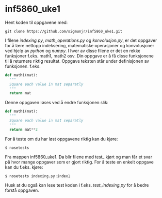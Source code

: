 # inf5860_uke1

Hent koden til oppgavene med:

    git clone https://github.com/sigmunjr/inf5860_uke1.git

I filene *indexing.py*, *math_operations.py* og *konvolusjon.py*, er det oppgaver for å lære nettopp indeksering, matematiske
operasjoner og konvolusjoner ved hjelp av *python* og *numpy*.
I hver av disse filene er det en rekke funksjoner f.eks. math1, math2 osv. Din oppgave er å få disse funksjonene til å returnere
riktig resultat. Oppgave teksten står under definisjonen av funksjonen. f.eks.

```python
def math1(mat):
  """
  Square each value in mat separatly
  """
  return mat
```

Denne oppgaven løses ved å endre funksjonen slik:

```python
def math1(mat):
  """
  Square each value in mat separatly
  """
  return mat**2
```

For å teste om du har løst oppgavene riktig kan du kjøre:

    $ nosetests

Fra mappen inf5860_uke1. Da blir filene med test_ kjørt og man får et svar på hvor mange oppgaver som er gjort riktig.
For å teste en enkelt oppgave kan du f.eks. kjøre:

    $ nosetests indexing.py:index1

Husk at du også kan lese test koden i f.eks. *test_indexing.py* for å bedre forstå oppgaven.
